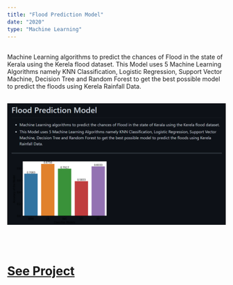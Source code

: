 ```yaml
---
title: "Flood Prediction Model"
date: "2020"
type: "Machine Learning"
---
```

<br />
Machine Learning algorithms to predict the chances of Flood in the state of Kerala using the Kerela flood dataset.
This Model uses 5 Machine Learning Algorithms namely KNN Classification, Logistic Regression, Support Vector Machine, Decision Tree and Random Forest to get the best possible model to predict the floods using Kerela Rainfall Data.

<br />
<br />

![Home Page](./Project3.png)

<br />
<br />

# [See Project](https://github.com/amandp13/Flood-Prediction-Model)
